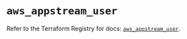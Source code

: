 # `aws_appstream_user`

Refer to the Terraform Registry for docs: [`aws_appstream_user`](https://registry.terraform.io/providers/hashicorp/aws/5.32.1/docs/resources/appstream_user).

